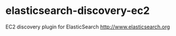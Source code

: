 elasticsearch-discovery-ec2
===========================

EC2 discovery plugin for ElasticSearch http://www.elasticsearch.org 
